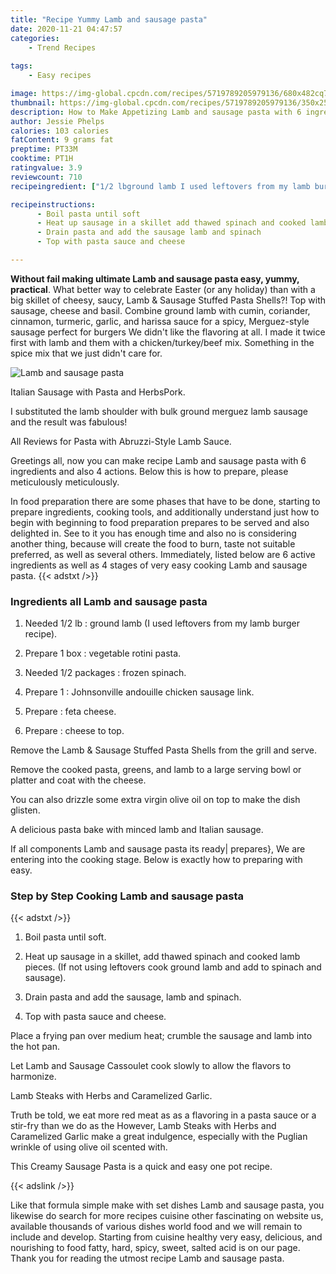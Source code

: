 ```yaml
---
title: "Recipe Yummy Lamb and sausage pasta"
date: 2020-11-21 04:47:57
categories:
    - Trend Recipes
    
tags:
    - Easy recipes

image: https://img-global.cpcdn.com/recipes/5719789205979136/680x482cq70/lamb-and-sausage-pasta-recipe-main-photo.jpg
thumbnail: https://img-global.cpcdn.com/recipes/5719789205979136/350x250cq70/lamb-and-sausage-pasta-recipe-main-photo.jpg
description: How to Make Appetizing Lamb and sausage pasta with 6 ingredients and 4 stages of easy cooking.
author: Jessie Phelps
calories: 103 calories
fatContent: 9 grams fat
preptime: PT33M
cooktime: PT1H
ratingvalue: 3.9
reviewcount: 710
recipeingredient: ["1/2 lbground lamb I used leftovers from my lamb burger recipe", "1 boxvegetable rotini pasta", "1/2 packagesfrozen spinach", "1Johnsonville andouille chicken sausage link", "feta cheese", "cheese to top"]

recipeinstructions: 
      - Boil pasta until soft 
      - Heat up sausage in a skillet add thawed spinach and cooked lamb pieces If not using leftovers cook ground lamb and add to spinach and sausage 
      - Drain pasta and add the sausage lamb and spinach 
      - Top with pasta sauce and cheese

---
```




**Without fail making ultimate Lamb and sausage pasta easy, yummy, practical**. What better way to celebrate Easter (or any holiday) than with a big skillet of cheesy, saucy, Lamb &amp; Sausage Stuffed Pasta Shells?! Top with sausage, cheese and basil. Combine ground lamb with cumin, coriander, cinnamon, turmeric, garlic, and harissa sauce for a spicy, Merguez-style sausage perfect for burgers We didn&#39;t like the flavoring at all. I made it twice first with lamb and them with a chicken/turkey/beef mix. Something in the spice mix that we just didn&#39;t care for.


![Lamb and sausage pasta](https://img-global.cpcdn.com/recipes/5719789205979136/680x482cq70/lamb-and-sausage-pasta-recipe-main-photo.jpg "Lamb and sausage pasta")



Italian Sausage with Pasta and HerbsPork.

I substituted the lamb shoulder with bulk ground merguez lamb sausage and the result was fabulous!

All Reviews for Pasta with Abruzzi-Style Lamb Sauce.


Greetings all, now you can make recipe Lamb and sausage pasta with 6 ingredients and also 4 actions. Below this is how to prepare, please meticulously meticulously.

In food preparation there are some phases that have to be done, starting to prepare ingredients, cooking tools, and additionally understand just how to begin with beginning to food preparation prepares to be served and also delighted in. See to it you has enough time and also no is considering another thing, because will create the food to burn, taste not suitable preferred, as well as several others. Immediately, listed below are 6 active ingredients as well as 4 stages of very easy cooking Lamb and sausage pasta.
{{< adstxt />}}

### Ingredients all Lamb and sausage pasta


1. Needed 1/2 lb : ground lamb (I used leftovers from my lamb burger recipe).

1. Prepare 1 box : vegetable rotini pasta.

1. Needed 1/2 packages : frozen spinach.

1. Prepare 1 : Johnsonville andouille chicken sausage link.

1. Prepare  : feta cheese.

1. Prepare  : cheese to top.


Remove the Lamb &amp; Sausage Stuffed Pasta Shells from the grill and serve.

Remove the cooked pasta, greens, and lamb to a large serving bowl or platter and coat with the cheese.

You can also drizzle some extra virgin olive oil on top to make the dish glisten.

A delicious pasta bake with minced lamb and Italian sausage.


If all components Lamb and sausage pasta its ready| prepares}, We are entering into the cooking stage. Below is exactly how to preparing with easy.

### Step by Step Cooking Lamb and sausage pasta

{{< adstxt />}}


1. Boil pasta until soft.



1. Heat up sausage in a skillet, add thawed spinach and cooked lamb pieces. (If not using leftovers cook ground lamb and add to spinach and sausage).



1. Drain pasta and add the sausage, lamb and spinach.



1. Top with pasta sauce and cheese.




Place a frying pan over medium heat; crumble the sausage and lamb into the hot pan.

Let Lamb and Sausage Cassoulet cook slowly to allow the flavors to harmonize.

Lamb Steaks with Herbs and Caramelized Garlic.

Truth be told, we eat more red meat as as a flavoring in a pasta sauce or a stir-fry than we do as the However, Lamb Steaks with Herbs and Caramelized Garlic make a great indulgence, especially with the Puglian wrinkle of using olive oil scented with.

This Creamy Sausage Pasta is a quick and easy one pot recipe.


{{< adslink />}}

Like that formula simple make with set dishes Lamb and sausage pasta, you likewise do search for more recipes cuisine other fascinating on website us, available thousands of various dishes world food and we will remain to include and develop. Starting from cuisine healthy very easy, delicious, and nourishing to food fatty, hard, spicy, sweet, salted acid is on our page. Thank you for reading the utmost recipe Lamb and sausage pasta.
